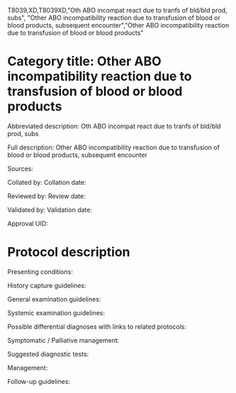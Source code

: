 T8039,XD,T8039XD,"Oth ABO incompat react due to tranfs of bld/bld prod, subs", "Other ABO incompatibility reaction due to transfusion of blood or blood products, subsequent encounter","Other ABO incompatibility reaction due to transfusion of blood or blood products"
# Category title: Other ABO incompatibility reaction due to transfusion of blood or blood products

Abbreviated description: Oth ABO incompat react due to tranfs of bld/bld prod, subs

Full description: Other ABO incompatibility reaction due to transfusion of blood or blood products, subsequent encounter

Sources:

Collated by:
Collation date:

Reviewed by:
Review date:

Validated by:
Validation date:

Approval UID:

# Protocol description

Presenting conditions:

History capture guidelines:

General examination guidelines:

Systemic examination guidelines:

Possible differential diagnoses with links to related protocols:

Symptomatic / Palliative management:

Suggested diagnostic tests:

Management:

Follow-up guidelines:
